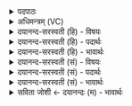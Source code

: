 <details><summary>पदपाठः</summary>

वन॒स्पतिः॑। अव॑सृष्ट॒ इत्य॒वऽसृ॑ष्टः। न। पाशैः॑। त्मन्या॑। स॒म॒ञ्जन्निति॑ सम्ऽअ॒ञ्जन्। श॒मि॒ता। न। दे॒वः। इन्द्र॑स्य। ह॒व्यैः। ज॒ठर॑म्। पृ॒णा॒नः। स्वदा॑ति। य॒ज्ञम्। मधु॑ना। घृ॒तेन॑। ४५।
</details>

<details><summary>अधिमन्त्रम् (VC)</summary>

- वनस्पतिर्देवता
- आङ्गिरस ऋषिः
- त्रिष्टुप्
- धैवतः
</details>

<details><summary>दयानन्द-सरस्वती (हि) - विषयः</summary>

फिर उसी विषय को अगले मन्त्र में कहा है ॥
</details>

<details><summary>दयानन्द-सरस्वती (हि) - पदार्थः</summary>

पदार्थान्वयभाषाः -  जो (पाशैः) दृढ़ बन्धनों से (वनस्पतिः) वृक्षसमूह का पालन करनेहारा (अवसृष्टः) आज्ञा दिये हुए पुरुष के (न) समान (त्मन्या) आत्मा के साथ (समञ्जन्) सम्पर्क करता हुआ (देवः) दिव्य सुख का देनेहारा (शमिता) यज्ञ के (न) समान (इन्द्रस्य) ऐश्वर्य्य के (जठरम्) उदर के समान कोश को (पृणानः) पूर्ण करता हुआ (हव्यैः) खाने के योग्य (मधुना) सहत और (घृतेन) घृत आदि पदार्थों से (यज्ञम्) अनुष्ठान करने योग्य यज्ञ को करता हुआ (स्वदाति) अच्छे प्रकार स्वाद लेवे, वह रोगरहित होवे ॥४५ ॥
</details>

<details><summary>दयानन्द-सरस्वती (हि) - भावार्थः</summary>

भावार्थभाषाः -  इस मन्त्र में उपमालङ्कार है। जैसे बड़ आदि वनस्पति बढ़कर फलों को देता है, जैसे बन्धनों से बँधा हुआ चोर पाप से निवृत्त होता है वा जैसे यज्ञ सब जगत् की रक्षा करता है, वैसे यज्ञकर्त्ता युक्त आहार-विहार करनेवाला मनुष्य जगत् का उपकारक होता है ॥४५ ॥
</details>

<details><summary>दयानन्द-सरस्वती (सं) - विषयः</summary>

पुनस्तमेव विषयमाह ॥
</details>

<details><summary>दयानन्द-सरस्वती (सं) - पदार्थः</summary>

पदार्थान्वयभाषाः -  यः पाशैर्वनस्पतिरवसृष्टो न त्मन्या समञ्जन् देवः शमिता नेन्द्रस्य जठरं पृणानो हव्यैर्मधुना घृतेन च सह यज्ञं कुर्वन् स्वदाति स रोगहीनः स्यात् ॥४५ ॥
</details>

<details><summary>दयानन्द-सरस्वती (सं) - भावार्थः</summary>

भावार्थभाषाः -  अत्रोपमालङ्कारः। यथा वनस्पतिर्वर्द्धमानः सन् फलानि ददाति यथा पाशैद्धर्बद्धश्चोरः पापान्निवर्त्तते यथा वा यज्ञः सर्वं जगद्रक्षति, तथा यज्ञसेवी युक्ताऽहारविहारी जनो जगदुपकारको भवति ॥४५ ॥
</details>

<details><summary>सविता जोशी ← दयानन्दः (म) - भावार्थः</summary>

भावार्थभाषाः -  या मंत्रात उपमालंकार आहे. जसे वड इत्यादी वनस्पतींची वाढ होऊन फळ प्राप्त होते व बंधन घातल्यामुळे चोर पापापासून दूर होतो. जसे यज्ञ सर्व जगाचे रक्षण करतो तसे युक्त आहार-विहार करणारा यज्ञकर्ता जगाला उपकारक ठरतो.
</details>